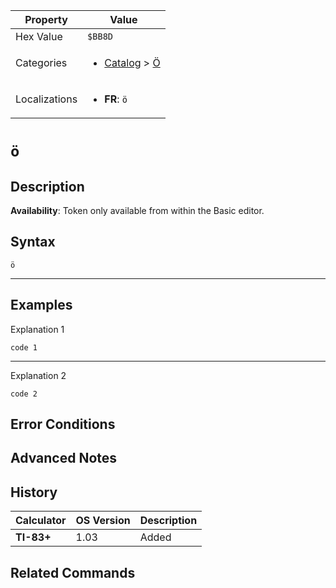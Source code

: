 | Property      | Value |
|---------------|-------|
| Hex Value     | `$BB8D`|
| Categories    | <ul><li>[Catalog](../categories/Catalog.md) > [Ö](../categories/Catalog.md#Ö)</li></ul> |
| Localizations | <ul><li><b>FR</b>: `ö`</li></ul> |

# `ö`

## Description



<b>Availability</b>: Token only available from within the Basic editor.

## Syntax
`ö`

<hr>

## Examples

Explanation 1
```ti-basic
code 1
```
---
Explanation 2
```ti-basic
code 2
```

## Error Conditions


## Advanced Notes


## History
| Calculator | OS Version | Description |
|------------|------------|-------------|
| <b>TI-83+</b> | 1.03 | Added

## Related Commands

    